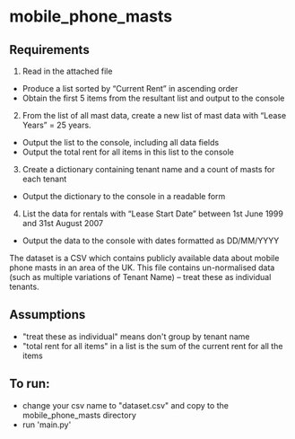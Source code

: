 # mobile_phone_masts

## Requirements
1. Read in the attached file
- Produce a list sorted by “Current Rent” in ascending order
- Obtain the first 5 items from the resultant list and output to the console
2. From the list of all mast data, create a new list of mast data with “Lease Years” = 25 years.
- Output the list to the console, including all data fields
- Output the total rent for all items in this list to the console
3.	Create a dictionary containing tenant name and a count of masts for each tenant
- Output the dictionary to the console in a readable form
4.	List the data for rentals with “Lease Start Date” between 1st June 1999 and 31st August 2007
- Output the data to the console with dates formatted as DD/MM/YYYY

The dataset is a CSV which contains publicly available data about mobile phone masts in an area of the UK. 
This file contains un-normalised data (such as multiple variations of Tenant Name) – treat these as individual tenants.

## Assumptions
- "treat these as individual" means don't group by tenant name
- "total rent for all items" in a list is the sum of the current rent for all the items

## To run:
- change your csv name to "dataset.csv" and copy to the mobile_phone_masts directory
- run 'main.py'